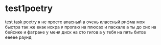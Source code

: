 # test1poetry
test task poetry
я не просто апасный
а очень классный
рифма моя быстра
так же екак искра
я прогаю на плюсах и паскале
а ты до сих на бейсике и фатране
у меня диск на сто гигов
а у тебя на пять битов
еееее раунд

